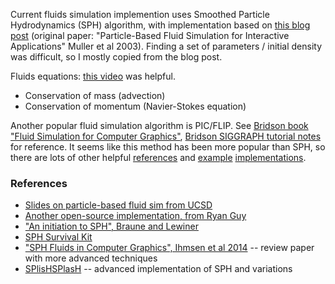 Current fluids simulation implemention uses Smoothed Particle Hydrodynamics (SPH) algorithm, with implementation based on [this blog post](https://lucasschuermann.com/writing/implementing-sph-in-2d) (original paper: "Particle-Based Fluid Simulation for Interactive Applications" Muller et al 2003). Finding a set of parameters / initial density was difficult, so I mostly copied from the blog post.

Fluids equations: [this video](https://www.youtube.com/watch?v=qsYE1wMEMPA) was helpful.
* Conservation of mass (advection)
* Conservation of momentum (Navier-Stokes equation)

Another popular fluid simulation algorithm is PIC/FLIP. See [Bridson book "Fluid Simulation for Computer Graphics"](https://www.amazon.com/gp/product/1568813260/ref=x_gr_w_bb_glide_sin?ie=UTF8&tag=x_gr_w_bb_glide_sin-20&linkCode=as2&camp=1789&creative=9325&creativeASIN=1568813260&SubscriptionId=1MGPYB6YW3HWK55XCGG2), [Bridson SIGGRAPH tutorial notes](https://www.cs.ubc.ca/~rbridson/fluidsimulation/fluids_notes.pdf) for reference. It seems like this method has been more popular than SPH, so there are lots of other helpful [references](https://cg.informatik.uni-freiburg.de/intern/seminar/gridFluids_fluid_flow_for_the_rest_of_us.pdf) and [example](https://github.com/austinEng/WebGL-PIC-FLIP-Fluid) [implementations](https://github.com/rlguy/GridFluidSim3D).

### References

* [Slides on particle-based fluid sim from UCSD](https://cseweb.ucsd.edu/classes/sp19/cse291-d/Files/CSE291_09_ParticleBasedFluids.pdf)
* [Another open-source implementation, from Ryan Guy](http://rlguy.com/sphfluidsim/index.html)
* ["An initiation to SPH", Braune and Lewiner](http://thomas.lewiner.org/pdfs/lucas_wuw.pdf)
* [SPH Survival Kit](http://thomas.lewiner.org/pdfs/lucas_wuw.pdf)
* ["SPH Fluids in Computer Graphics", Ihmsen et al 2014](https://cg.informatik.uni-freiburg.de/publications/2014_EG_SPH_STAR.pdf) -- review paper with more advanced techniques
* [SPlisHSPlasH](https://github.com/InteractiveComputerGraphics/SPlisHSPlasH) -- advanced implementation of SPH and variations